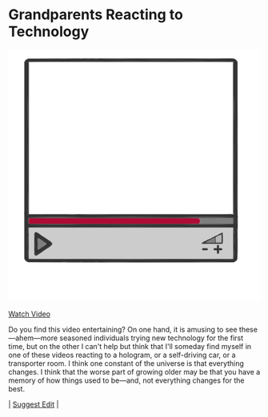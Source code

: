 # Grandparents Reacting to Technology

![](video.png)

[Watch Video](https://www.facebook.com/onthisday/?source=notification¬if_t=onthisday¬if_id=1467311998888939)


Do you find this video entertaining? On one hand, it is amusing to see these—ahem—more seasoned individuals trying new technology for the first time, but on the other I can't help but think that I'll someday find myself in one of these videos reacting to a hologram, or a self-driving car, or a transporter room. I think one constant of the universe is that everything changes. I think that the worse part of growing older may be that you have a memory of how things used to be—and, not everything changes for the best.

| [Suggest Edit](https://quip.com/uBB7ANz9bpXs) |
